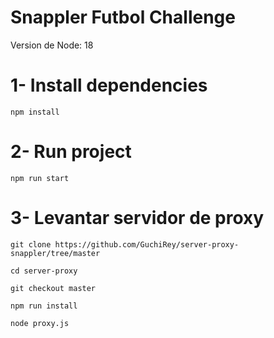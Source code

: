 # Snappler Futbol Challenge

Version de Node: 18

# 1- Install dependencies

```
npm install
```

# 2- Run project

```
npm run start
```

# 3- Levantar servidor de proxy

```
git clone https://github.com/GuchiRey/server-proxy-snappler/tree/master
```
```
cd server-proxy
```
```
git checkout master
```
```
npm run install
```
```
node proxy.js
```




